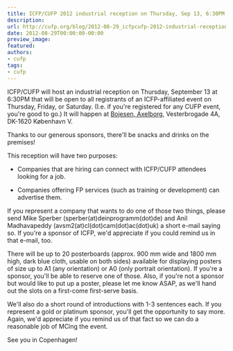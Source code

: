 ```yaml
---
title: ICFP/CUFP 2012 industrial reception on Thursday, Sep 13, 6:30PM
description:
url: http://cufp.org/blog/2012-08-29_icfpcufp-2012-industrial-reception-thursday-sep-13-630pm.html
date: 2012-08-29T00:00:00-00:00
preview_image:
featured:
authors:
- cufp
tags:
- cufp
---
```




<p>ICFP/CUFP will host an industrial reception on Thursday, September 13
at 6:30PM that will be open to all registrants of an ICFP-affiliated
event on Thursday, Friday, or Saturday.  (I.e. if you're registered
for any CUFP event, you're good to go.)  It will happen at <a href="http://www.bojesen.dk/BOJESEN-AT-AXELBORG.95.aspx">Bojesen,
Axelborg</a>, Vesterbrogade 4A, DK-1620 K&oslash;benhavn V.</p>
<p>Thanks to our generous sponsors, there'll be snacks and drinks on the
premises!</p>
<p>This reception will have two purposes:</p>
<ul><li><p>Companies that are hiring can connect with ICFP/CUFP attendees looking
 for a job.</p>
</li><li><p>Companies offering FP services (such as training or development) can
 advertise them.</p>
</li></ul>

<p>If you represent a company that wants to do one of those two things,
please send Mike Sperber (sperber(at)deinprogramm(dot)de) and Anil Madhavapeddy
(avsm2(at)cl(dot)cam(dot)ac(dot)uk) a short e-mail saying so.  If you're a sponsor of
ICFP, we'd appreciate if you could remind us in that e-mail, too.</p>
<p>There will be up to 20 posterboards (approx. 900 mm wide and 1800
mm high, dark blue cloth, usable on both sides) available for
displaying posters of size up to A1 (any orientation) or A0 (only
portrait orientation).  If you're a sponsor, you'll be able to reserve
one of those.  Also, if you're not a sponsor but would like to put up
a poster, please let me know ASAP, as we'll hand out the slots on a
first-come first-serve basis.</p>
<p>We'll also do a short round of introductions with 1-3 sentences each.
If you represent a gold or platinum sponsor, you'll get the
opportunity to say more.  Again, we'd appreciate if you remind us of
that fact so we can do a reasonable job of MCing the event.</p>
<p>See you in Copenhagen!</p>

